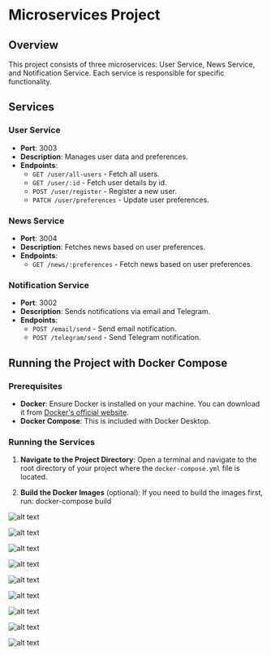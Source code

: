 # Microservices Project

## Overview

This project consists of three microservices: User Service, News Service, and Notification Service. Each service is responsible for specific functionality.

## Services

### User Service

- **Port**: 3003
- **Description**: Manages user data and preferences.
- **Endpoints**:
  - `GET /user/all-users` - Fetch all users.
  - `GET /user/:id` - Fetch user details by id.
  - `POST /user/register` - Register a new user.
  - `PATCH /user/preferences` - Update user preferences.

### News Service

- **Port**: 3004
- **Description**: Fetches news based on user preferences.
- **Endpoints**:
  - `GET /news/:preferences` - Fetch news based on user preferences.

### Notification Service

- **Port**: 3002
- **Description**: Sends notifications via email and Telegram.
- **Endpoints**:
  - `POST /email/send` - Send email notification.
  - `POST /telegram/send` - Send Telegram notification.

## Running the Project with Docker Compose

### Prerequisites

- **Docker**: Ensure Docker is installed on your machine. You can download it from [Docker's official website](https://www.docker.com/products/docker-desktop).
- **Docker Compose**: This is included with Docker Desktop.

### Running the Services

1. **Navigate to the Project Directory**: Open a terminal and navigate to the root directory of your project where the `docker-compose.yml` file is located.

2. **Build the Docker Images** (optional): If you need to build the images first, run:
   docker-compose build

![alt text](image-6.png)

![alt text](image-7.png)

![alt text](image-8.png)

![alt text](image-1.png)

![alt text](image.png)

![alt text](image-2.png)

![alt text](image-3.png)

![alt text](image-4.png)

![alt text](image-5.png)
